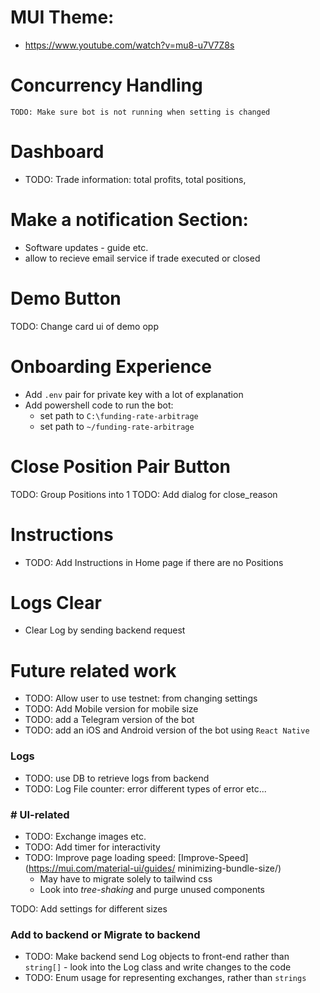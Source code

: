 # MUI Theme:
- https://www.youtube.com/watch?v=mu8-u7V7Z8s

# Concurrency Handling
    TODO: Make sure bot is not running when setting is changed

# Dashboard
- TODO: Trade information: total profits, total positions, 


# Make a notification Section:
- Software updates - guide etc.
- allow to recieve email service if trade executed or closed

# Demo Button
TODO: Change card ui of demo opp

# Onboarding Experience
- Add `.env` pair for private key with a lot of explanation
- Add powershell code to run the bot:
    - set path to `C:\funding-rate-arbitrage`
    - set path to `~/funding-rate-arbitrage`

# Close Position Pair Button
TODO: Group Positions into 1
TODO: Add dialog for close_reason


# Instructions
- TODO: Add Instructions in Home page if there are no Positions

# Logs Clear
- Clear Log by sending backend request


# Future related work
- TODO: Allow user to use testnet: from changing settings
- TODO: Add Mobile version for mobile size
- TODO: add a Telegram version of the bot
- TODO: add an iOS and Android version of the bot using `React Native`

### Logs
- TODO: use DB to retrieve logs from backend
- TODO: Log File counter: error different types of error etc...

### # UI-related
- TODO: Exchange images etc.
- TODO: Add timer for interactivity
- TODO: Improve page loading speed: [Improve-Speed](https://mui.com/material-ui/guides/
minimizing-bundle-size/)
    - May have to migrate solely to tailwind css
    - Look into _tree-shaking_ and purge unused components

TODO: Add settings for different sizes

### Add to backend or Migrate to backend
- TODO: Make backend send Log objects to front-end rather than `string[]` - look into the Log class and write changes to the code
- TODO: Enum usage for representing exchanges, rather than `strings`

